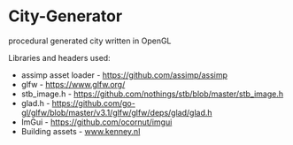# City-Generator
procedural generated city written in OpenGL

Libraries and headers used:
- assimp asset loader - https://github.com/assimp/assimp
- glfw - https://www.glfw.org/
- stb_image.h - https://github.com/nothings/stb/blob/master/stb_image.h
- glad.h - https://github.com/go-gl/glfw/blob/master/v3.1/glfw/glfw/deps/glad/glad.h
- ImGui - https://github.com/ocornut/imgui
- Building assets - www.kenney.nl
